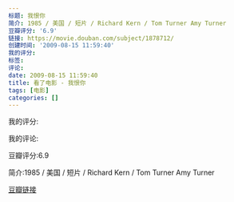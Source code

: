 ```yaml
---
标题: 我恨你
简介: 1985 / 美国 / 短片 / Richard Kern / Tom Turner Amy Turner
豆瓣评分: '6.9'
链接: https://movie.douban.com/subject/1878712/
创建时间: '2009-08-15 11:59:40'
我的评分:
标签:
评论:
date: 2009-08-15 11:59:40
title: 看了电影 - 我恨你
tags: [电影]
categories: []
---
```


我的评分:

我的评论:

豆瓣评分:6.9

简介:1985 / 美国 / 短片 / Richard Kern / Tom Turner Amy Turner

[豆瓣链接](https://movie.douban.com/subject/1878712/)

